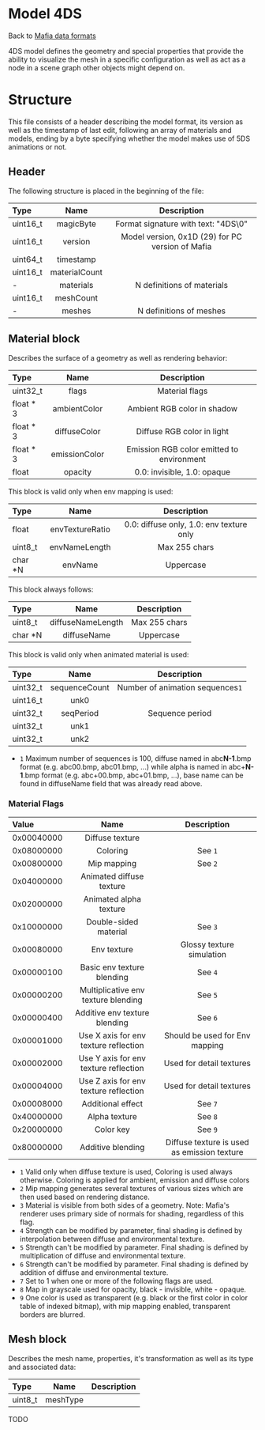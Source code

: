 # Model 4DS

Back to [Mafia data formats](DataFiles.md)

4DS model defines the geometry and special properties that provide the ability to visualize the mesh in a specific configuration
as well as act as a node in a scene graph other objects might depend on.

# Structure

This file consists of a header describing the model format, its version as well as the timestamp of last edit, following an array of materials and models, ending by 
a byte specifying whether the model makes use of 5DS animations or not.

## Header

The following structure is placed in the beginning of the file:

| Type      |     Name      |                   Description                    |
|:----------|:-------------:|:------------------------------------------------:|
| uint16\_t |   magicByte   |       Format signature with text: "4DS\0"        |
| uint16\_t |    version    | Model version, 0x1D (29) for PC version of Mafia |
| uint64\_t |   timestamp   |                                                  |
| uint16\_t | materialCount |                                                  |
| -         |   materials   |            N definitions of materials            |
| uint16\_t |   meshCount   |                                                  |
| -         |    meshes     |             N definitions of meshes              |

## Material block

Describes the surface of a geometry as well as rendering behavior:

| Type      |     Name      |                Description                |
|:----------|:-------------:|:-----------------------------------------:|
| uint32\_t |     flags     |              Material flags               |
| float * 3 | ambientColor  |        Ambient RGB color in shadow        |
| float * 3 | diffuseColor  |        Diffuse RGB color in light         |
| float * 3 | emissionColor | Emission RGB color emitted to environment |
| float     |    opacity    |        0.0: invisible, 1.0: opaque        |

This block is valid only when env mapping is used:

| Type     |      Name       |               Description                |
|:---------|:---------------:|:----------------------------------------:|
| float    | envTextureRatio | 0.0: diffuse only, 1.0: env texture only |
| uint8\_t |  envNameLength  |              Max 255 chars               |
| char *N  |     envName     |                Uppercase                 |

This block always follows:

| Type     |       Name        |  Description  |
|:---------|:-----------------:|:-------------:|
| uint8\_t | diffuseNameLength | Max 255 chars |
| char *N  |    diffuseName    |   Uppercase   |

This block is valid only when animated material is used:

| Type      |     Name      |           Description            |
|:----------|:-------------:|:--------------------------------:|
| uint32\_t | sequenceCount | Number of animation sequences`1` |
| uint16\_t |     unk0      |                                  |
| uint32\_t |   seqPeriod   |         Sequence period          |
| uint32\_t |     unk1      |                                  |
| uint32\_t |     unk2      |                                  |

* `1` Maximum number of sequences is 100, diffuse named in abc**N-1**.bmp format (e.g. abc00.bmp, abc01.bmp, ...) while alpha is named in abc+**N-1**.bmp format (e.g. abc+00.bmp, abc+01.bmp, ...), base name can be found in diffuseName field that was already read above.

### Material Flags

| Value      |                 Name                  |                 Description                 |
|:-----------|:-------------------------------------:|:-------------------------------------------:|
| 0x00040000 |            Diffuse texture            |                                             |
| 0x08000000 |               Coloring                |                   See `1`                   |
| 0x00800000 |              Mip mapping              |                   See `2`                   |
| 0x04000000 |       Animated diffuse texture        |                                             |
| 0x02000000 |        Animated alpha texture         |                                             |
| 0x10000000 |         Double-sided material         |                   See `3`                   |
| 0x00080000 |              Env texture              |          Glossy texture simulation          |
| 0x00000100 |      Basic env texture blending       |                   See `4`                   |
| 0x00000200 |  Multiplicative env texture blending  |                   See `5`                   |
| 0x00000400 |     Additive env texture blending     |                   See `6`                   |
| 0x00001000 | Use X axis for env texture reflection |       Should be used for Env mapping        |
| 0x00002000 | Use Y axis for env texture reflection |          Used for detail textures           |
| 0x00004000 | Use Z axis for env texture reflection |          Used for detail textures           |
| 0x00008000 |           Additional effect           |                   See `7`                   |
| 0x40000000 |             Alpha texture             |                   See `8`                   |
| 0x20000000 |               Color key               |                   See `9`                   |
| 0x80000000 |           Additive blending           | Diffuse texture is used as emission texture |

* `1` Valid only when diffuse texture is used, Coloring is used always otherwise. Coloring is applied for ambient, emission and diffuse colors
* `2` Mip mapping generates several textures of various sizes which are then used based on rendering distance.
* `3` Material is visible from both sides of a geometry. Note: Mafia's renderer uses primary side of normals for shading, regardless of this flag.
* `4` Strength can be modified by parameter, final shading is defined by interpolation between diffuse and environmental texture.
* `5` Strength can't be modified by parameter. Final shading is defined by multiplication of diffuse and environmental texture.
* `6` Strength can't be modified by parameter. Final shading is defined by addition of diffuse and environmental texture.
* `7` Set to 1 when one or more of the following flags are used.
* `8` Map in grayscale used for opacity, black - invisible, white - opaque.
* `9` One color is used as transparent (e.g. black or the first color in color table of indexed bitmap), with mip mapping enabled, transparent borders are blurred.

## Mesh block

Describes the mesh name, properties, it's transformation as well as its type and associated data:

| Type     |   Name   | Description |
|:---------|:--------:|:-----------:|
| uint8\_t | meshType |             |

TODO